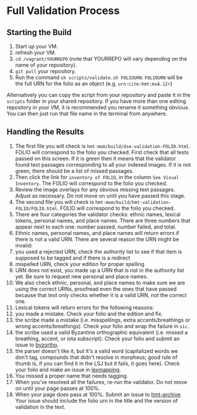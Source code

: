 # Full Validation Process #

## Starting the Build ##

1. Start up your VM.
2. refresh your VM.
3. `cd /vagrant/YOURREPO` (note that YOURREPO will vary depending on the name of your repository).
4. `git pull` your repository.
5. Run the command `sh scripts/validate.sh FOLIOURN`. `FOLIOURN` will be the full URN for the folio as an object (e.g. `urn:cite:hmt:msA.12r`)

Alternatively you can copy the script from your repository and paste it in the `scripts` folder in your shared repository. If you have more than one editing repository in your VM, it is recommended you rename it something obvious. You can then just run that file name in the terminal from anywhere.

## Handling the Results ##

1. The first file you will check is `hmt-mom/build/dse-validation-FOLIO.html`. FOLIO will correspond to the folio you checked. First check that all tests passed on this screen. If it is green then it means that the validator found text passages corresponding to all your indexed images. If it is not green, there should be a list of missed passages.
2. Then click the link for `inventory of FOLIO`, in the column `See Visual Inventory`. The FOLIO will correspond to the folio you checked. 
3. Review the image overlays for any obvious missing text passages. Adjust as necessary. Do not move on until you have passed this stage.
4. The second file you will check is `hmt-mom/build/hmt-validation-FOLIO/FOLIO.html`. FOLIO will correspond to the folio you checked.
5. There are four categories the validator checks: ethnic names, lexical tokens, personal names, and place names. There are three numbers that appear next to each one: number passed, number failed, and total.
6. Ethnic names, personal names, and place names will return errors if there is not a valid URN. There are several reason the URN might be invalid:
  1. you used a rejected URN, check the authority list to see if that item is supposed to be tagged and if there is a redirect
  2. mispelled URN, check your edition for proper spelling
  3. URN does not exist, you made up a URN that is not in the authority list yet. Be sure to request new personal and place names.
7. We also check ethnic, personal, and place names to make sure we are using the correct URNs, proofread even the ones that have passed because that test only checks whether it is a valid URN, not the correct one.
8. Lexical tokens will return errors for the following reasons:
  1. you made a mistake. Check your folio and the edition and fix.
  2. the scribe made a mistake (i.e. misspellings, extra accents/breathings or wrong accents/breathings). Check your folio and wrap the failure in `sic`.
  3. the scribe used a valid Byzantine orthographic equivalent (i.e. missed a breathing, accent, or iota subscript). Check your folio and submit an issue to [byzortho](https://github.com/homermultitext/byzortho/issues).
  4. the parser doesn't like it, but it's a valid word (capitalized words we don't tag, compounds that didn't resolve in morpheus; good rule of thumb is, if you can find it in the LSJ but it fails, it goes here). Check your folio and make an issue in [lexmapping](https://github.com/homermultitext/lexmapping).
  5. You missed a proper name that needs tagging.
9. When you've resolved all the failures, re-run the validator. Do not move on until your page passes at 100%.
10. When your page does pass at 100%. Submit an issue to [hmt-archive](https://github.com/homermultitext/hmt-archive/issues). Your issue should include the folio urn in the title and the version of validation in the text.
